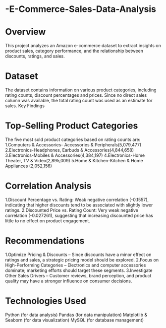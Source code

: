 # -E-Commerce-Sales-Data-Analysis
#  Overview
This project analyzes an Amazon e-commerce dataset to extract insights on product sales, category performance, and the relationship between discounts, ratings, and sales.
# Dataset
The dataset contains information on various product categories, including rating counts, discount percentages and prices. Since no direct sales column was available, the total rating count was used as an estimate for sales.
Key Findings
# Top-Selling Product Categories
The five most sold product categories based on rating counts are:
1.Computers & Accessories- Accessories & Peripherals(5,079,477)
2.Electronics-Headphones, Earbuds & Accessories(4,844,658)
3.Electronics-Mobiles & Accessories(4,384,197)
4.Electronics-Home Theater, TV & Video(2,895,009)
5.Home & Kitchen-Kitchen & Home Appliances
(2,052,156)
# Correlation Analysis
1.Discount Percentage vs. Rating: Weak negative correlation (-0.1557), indicating that higher discounts tend to be associated with slightly lower ratings.
2.Discounted Price vs. Rating Count: Very weak negative correlation (-0.027261), suggesting that increasing discounted price has little to no effect on product engagement.
# Recommendations
1.Optimize Pricing & Discounts – Since discounts have a minor effect on ratings and sales, a strategic pricing model should be explored.
2.Focus on High-Performing Categories – Electronics and computer accessories dominate; marketing efforts should target these segments.
3.Investigate Other Sales Drivers – Customer reviews, brand perception, and product quality may have a stronger influence on consumer decisions.

# Technologies Used
Python (for data analysis)
Pandas (for data manipulation)
Matplotlib & Seaborn (for data visualization)
MySQL (for database management)
